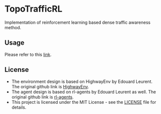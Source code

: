 # TopoTrafficRL

Implementation of reinforcement learning based dense traffic awareness method.

## Usage

Please refer to this [link](https://github.com/Wei-Fan/mnote/blob/master/decision_making/project_ws/README.md).

## License
- The environment design is based on HighwayEnv by Edouard Leurent. The original github link is [HighwayEnv](https://github.com/Farama-Foundation/HighwayEnv).
- The agent design is based on rl-agents by Edouard Leurent as well. The original github link is [rl-agents](https://github.com/eleurent/rl-agents).
- This project is licensed under the MIT License - see the [LICENSE](LICENSE) file for details.
